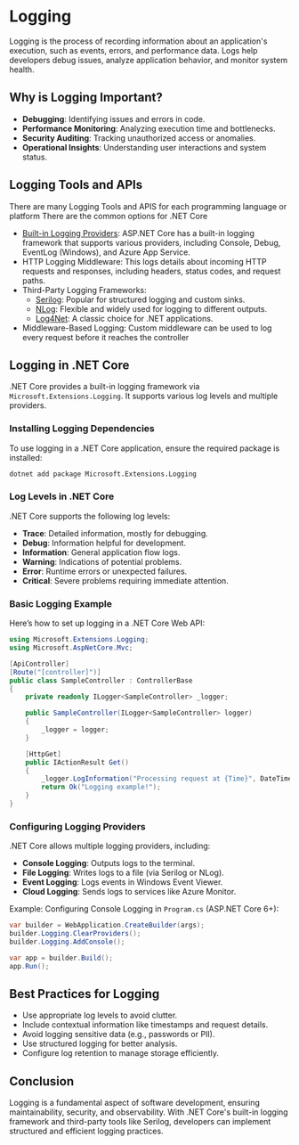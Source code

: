 # Logging

Logging is the process of recording information about an application's execution, such as events, errors,
and performance data. Logs help developers debug issues, analyze application behavior, and monitor system health.

## Why is Logging Important?

- **Debugging**: Identifying issues and errors in code.
- **Performance Monitoring**: Analyzing execution time and bottlenecks.
- **Security Auditing**: Tracking unauthorized access or anomalies.
- **Operational Insights**: Understanding user interactions and system status.

## Logging Tools and APIs

There are many Logging Tools and APIS for each programming language or platform
There are the common options for .NET Core

- [Built-in Logging Providers](https://learn.microsoft.com/en-us/aspnet/core/fundamentals/logging/?view=aspnetcore-9.0): ASP.NET Core has a built-in logging framework that supports various providers, including Console, Debug, EventLog (Windows), and Azure App Service.
- HTTP Logging Middleware: This logs details about incoming HTTP requests and responses, including headers, status codes, and request paths.
- Third-Party Logging Frameworks:
  - [Serilog](https://serilog.net/): Popular for structured logging and custom sinks.
  - [NLog](https://nlog-project.org/): Flexible and widely used for logging to different outputs.
  - [Log4Net](https://github.com/apache/logging-log4net): A classic choice for .NET applications.
- Middleware-Based Logging: Custom middleware can be used to log every request before it reaches the controller

## Logging in .NET Core

.NET Core provides a built-in logging framework via `Microsoft.Extensions.Logging`. It supports various log levels and multiple providers.

### Installing Logging Dependencies

To use logging in a .NET Core application, ensure the required package is installed:

```sh
dotnet add package Microsoft.Extensions.Logging
```

### Log Levels in .NET Core

.NET Core supports the following log levels:

- **Trace**: Detailed information, mostly for debugging.
- **Debug**: Information helpful for development.
- **Information**: General application flow logs.
- **Warning**: Indications of potential problems.
- **Error**: Runtime errors or unexpected failures.
- **Critical**: Severe problems requiring immediate attention.

### Basic Logging Example

Here’s how to set up logging in a .NET Core Web API:

```csharp
using Microsoft.Extensions.Logging;
using Microsoft.AspNetCore.Mvc;

[ApiController]
[Route("[controller]")]
public class SampleController : ControllerBase
{
    private readonly ILogger<SampleController> _logger;

    public SampleController(ILogger<SampleController> logger)
    {
        _logger = logger;
    }

    [HttpGet]
    public IActionResult Get()
    {
        _logger.LogInformation("Processing request at {Time}", DateTime.UtcNow);
        return Ok("Logging example!");
    }
}
```

### Configuring Logging Providers

.NET Core allows multiple logging providers, including:

- **Console Logging**: Outputs logs to the terminal.
- **File Logging**: Writes logs to a file (via Serilog or NLog).
- **Event Logging**: Logs events in Windows Event Viewer.
- **Cloud Logging**: Sends logs to services like Azure Monitor.

Example: Configuring Console Logging in `Program.cs` (ASP.NET Core 6+):

```csharp
var builder = WebApplication.CreateBuilder(args);
builder.Logging.ClearProviders();
builder.Logging.AddConsole();

var app = builder.Build();
app.Run();
```

## Best Practices for Logging

- Use appropriate log levels to avoid clutter.
- Include contextual information like timestamps and request details.
- Avoid logging sensitive data (e.g., passwords or PII).
- Use structured logging for better analysis.
- Configure log retention to manage storage efficiently.

## Conclusion

Logging is a fundamental aspect of software development, ensuring maintainability, security, and observability. With .NET Core's built-in logging framework and third-party tools like Serilog, developers can implement structured and efficient logging practices.
